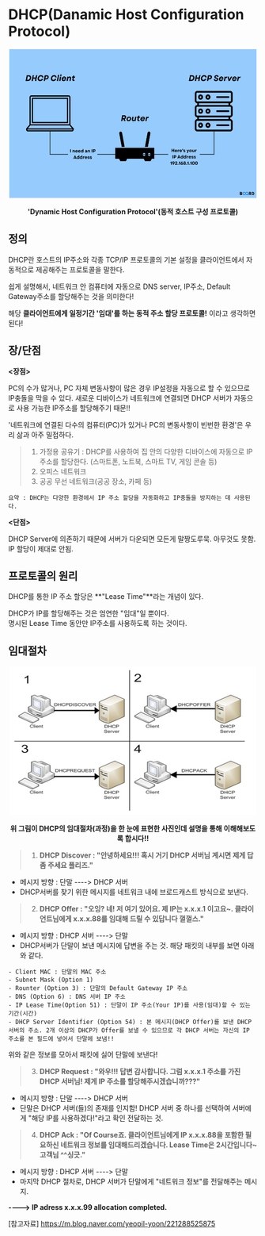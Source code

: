 # DHCP(Danamic Host Configuration Protocol)

<p align='center'><img src = image-22.png width = 500 height = 300></p>

**<p align='center'>'Dynamic Host Configuration Protocol'(동적 호스트 구성 프로토콜)**

## 정의
DHCP란 호스트의 IP주소와 각종 TCP/IP 프로토콜의 기본 설정을 클라이언트에서 자동적으로 제공해주는 프로토콜을 말한다.

쉽게 설명해서, 네트워크 안 컴퓨터에 자동으로 DNS server, IP주소, Default Gateway주소를 할당해주는 것을 의미한다!

해당 **클라이언트에게 일정기간 '임대'를 하는 동적 주소 할당 프로토콜!** 이라고 생각하면 된다!

## 장/단점
**<장점>**

PC의 수가 많거나, PC 자체 변동사항이 많은 경우 IP설정을 자동으로 할 수 있으므로 IP충돌을 막을 수 있다. 새로운 디바이스가 네트워크에 연결되면 DHCP 서버가 자동으로 사용 가능한 IP주소를 할당해주기 때문!!

'네트워크에 연결된 다수의 컴퓨터(PC)가 있거나 PC의 변동사항이 빈번한 환경'은 우리 삶과 아주 밀접하다.
> 1. 가정용 공유기 : DHCP를 사용하여 집 안의 다양한 디바이스에 자동으로 IP 주소를 할당한다. (스마트폰, 노트북, 스마트 TV, 게임 콘솔 등) 
> 2. 오피스 네트워크
> 3. 공공 무선 네트워크(공공 장소, 카페 등)

~~~
요약 : DHCP는 다양한 환경에서 IP 주소 할당을 자동화하고 IP충돌을 방지하는 데 사용된다.
~~~

**<단점>**  

DHCP Server에 의존하기 때문에 서버가 다운되면 모든게 말짱도루묵. 아무것도 못함. IP 할당이 제대로 안됨.

## 프로토콜의 원리

DHCP를 통한 IP 주소 할당은 **"Lease Time"**라는 개념이 있다.

DHCP가 IP를 할당해주는 것은 엄연한 "임대"일 뿐이다.   
명시된 Lease Time 동안만 IP주소를 사용하도록 하는 것이다.

## 임대절차
<p align='center'><img src = image-24.png width = 500 height = 300></p>

**<p align='center'>위 그림이 DHCP의 임대절차(과정)을 한 눈에 표현한 사진인데 설명을 통해 이해해보도록 합시다!!</p>**

> 1) **DHCP Discover : "안녕하세요!!! 혹시 거기 DHCP 서버님 계시면 제게 답 좀 주세요 플리즈."**  
- 메시지 방향 : 단말 ----> DHCP 서버
- DHCP서버를 찾기 위한 메시지를 네트워크 내에 브로드캐스트 방식으로 보낸다. 

> 2) **DHCP Offer : "오잉? 네! 저 여기 있어요. 제 IP는 x.x.x.1 이고요~. 클라이언트님에게 x.x.x.88를 임대해 드릴 수 있답니다 껄껄스."**
- 메시지 방향 : DHCP 서버 ----> 단말
- DHCP서버가 단말이 보낸 메시지에 답변을 주는 것. 해당 패킷의 내부를 보면 아래와 같다.
~~~
- Client MAC : 단말의 MAC 주소
- Subnet Mask (Option 1)
- Rounter (Option 3) : 단말의 Default Gateway IP 주소
- DNS (Option 6) : DNS 서버 IP 주소
- IP Lease Time(Option 51) : 단말이 IP 주소(Your IP)를 사용(임대)할 수 있는 기간(시간)
- DHCP Server Identifier (Option 54) : 본 메시지(DHCP Offer)를 보낸 DHCP 서버의 주소. 2개 이상의 DHCP가 Offer를 보낼 수 있으므로 각 DHCP 서버는 자신의 IP 주소를 본 필드에 넣어서 단말에 보냄!!
~~~
위와 같은 정보를 모아서 패킷에 실어 단말에 보낸다!

> 3) **DHCP Request : "와우!!! 답변 감사합니다. 그럼 x.x.x.1 주소를 가진 DHCP 서버님! 제게 IP 주소를 할당해주시겠습니까???"**
- 메시지 방향 : 단말 ----> DHCP 서버
- 단말은 DHCP 서버(들)의 존재를 인지함! DHCP 서버 중 하나를 선택하여 서버에게 "해당 IP를 사용하겠다!"라고 확인 전달하는 것.

> 4) **DHCP Ack : "Of Course죠. 클라이언트님에게 IP x.x.x.88을 포함한 필요하신 네트워크 정보를 임대해드리겠습니다. Lease Time은 2시간입니다~ 고객님 ^^싱긋."**
- 메시지 방향 : DHCP 서버 ----> 단말
- 마지막 DHCP 절차로, DHCP 서버가 단말에게 "네트워크 정보"를 전달해주는 메시지.

**----> IP adress x.x.x.99 allocation completed.**


[참고자료] https://m.blog.naver.com/yeopil-yoon/221288525875